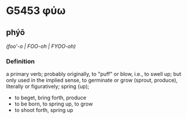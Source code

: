 # G5453 φύω

## phýō

_(foo'-o | FOO-oh | FYOO-oh)_

### Definition

a primary verb; probably originally, to "puff" or blow, i.e., to swell up; but only used in the implied sense, to germinate or grow (sprout, produce), literally or figuratively; spring (up); 

- to beget, bring forth, produce
- to be born, to spring up, to grow
- to shoot forth, spring up
